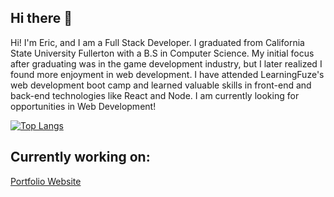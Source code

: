 ## Hi there 👋

<!--
![Eric's GitHub stats](https://github-readme-stats.vercel.app/api?username=eric-k-chu&show_icons=true&theme=radical)
-->
Hi! I'm Eric, and I am a Full Stack Developer. I graduated from California State University Fullerton with a B.S in Computer Science. My initial focus after graduating was in the game development industry, but I later realized I found more enjoyment in web development. I have attended LearningFuze's web development boot camp and learned valuable skills in front-end and back-end technologies like React and Node. I am currently looking for opportunities in Web Development!

[![Top Langs](https://github-readme-stats.vercel.app/api/top-langs/?username=eric-k-chu)](https://github.com/eric-k-chu/github-readme-stats)

## Currently working on:
[Portfolio Website](https://github.com/eric-k-chu/Portfolio)
